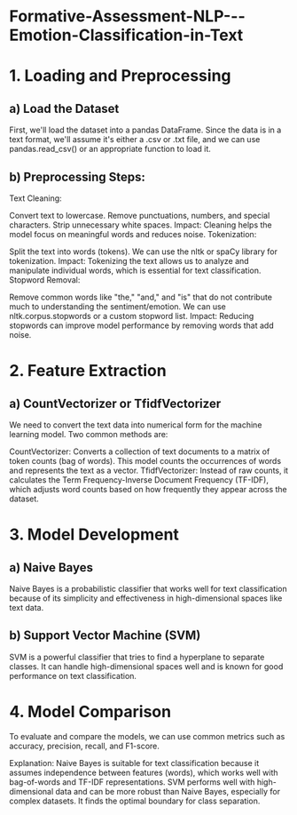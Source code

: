 # Formative-Assessment-NLP---Emotion-Classification-in-Text




# 1. Loading and Preprocessing 

## a) Load the Dataset

First, we'll load the dataset into a pandas DataFrame. Since the data is in a text format, we'll assume it's either a .csv or .txt file, and we can use pandas.read_csv() or an appropriate function to load it.

## b) Preprocessing Steps:

Text Cleaning:

Convert text to lowercase.
Remove punctuations, numbers, and special characters.
Strip unnecessary white spaces.
Impact: Cleaning helps the model focus on meaningful words and reduces noise.
Tokenization:

Split the text into words (tokens).
We can use the nltk or spaCy library for tokenization.
Impact: Tokenizing the text allows us to analyze and manipulate individual words, which is essential for text classification.
Stopword Removal:

Remove common words like "the," "and," and "is" that do not contribute much to understanding the sentiment/emotion.
We can use nltk.corpus.stopwords or a custom stopword list.
Impact: Reducing stopwords can improve model performance by removing words that add noise.


# 2. Feature Extraction 

## a) CountVectorizer or TfidfVectorizer

We need to convert the text data into numerical form for the machine learning model. Two common methods are:

CountVectorizer: Converts a collection of text documents to a matrix of token counts (bag of words). This model counts the occurrences of words and represents the text as a vector.
TfidfVectorizer: Instead of raw counts, it calculates the Term Frequency-Inverse Document Frequency (TF-IDF), which adjusts word counts based on how frequently they appear across the dataset.

# 3. Model Development 

## a) Naive Bayes
Naive Bayes is a probabilistic classifier that works well for text classification because of its simplicity and effectiveness in high-dimensional spaces like text data.

## b) Support Vector Machine (SVM)

SVM is a powerful classifier that tries to find a hyperplane to separate classes. It can handle high-dimensional spaces well and is known for good performance on text classification.

# 4. Model Comparison 

To evaluate and compare the models, we can use common metrics such as accuracy, precision, recall, and F1-score.


Explanation:
Naive Bayes is suitable for text classification because it assumes independence between features (words), which works well with bag-of-words and TF-IDF representations.
SVM performs well with high-dimensional data and can be more robust than Naive Bayes, especially for complex datasets. It finds the optimal boundary for class separation.
